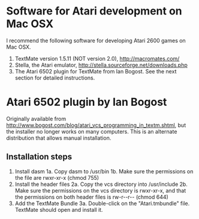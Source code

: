 Software for Atari development on Mac OSX
=========================================
I recommend the following software for developing Atari 2600 games on Mac OSX.

1. TextMate version 1.5.11 (NOT version 2.0), http://macromates.com/
2. Stella, the Atari emulator, http://stella.sourceforge.net/downloads.php
3. The Atari 6502 plugin for TextMate from Ian Bogost. See the next section for detailed instructions.


Atari 6502 plugin by Ian Bogost
===============================

Originally available from http://www.bogost.com/blog/atari_vcs_programming_in_textm.shtml, but the installer
no longer works on many computers. This is an alternate distribution that allows manual
installation.

Installation steps
------------------
1. Install dasm
 1a. Copy dasm to /usr/bin
 1b. Make sure the permissions on the file are rwxr-xr-x (chmod 755)
2. Install the header files
 2a. Copy the vcs directory into /usr/include
 2b. Make sure the permissions on the vcs directory is rwxr-xr-x, and that the permissions on both header files is rw-r--r-- (chmod 644)
3. Add the TextMate Bundle
 3a. Double-click on the "Atari.tmbundle" file. TextMate should open and install it.

